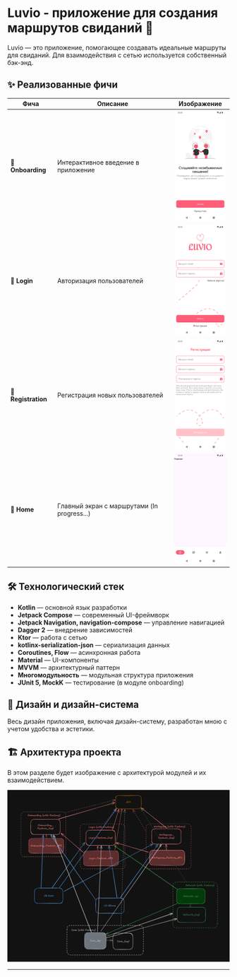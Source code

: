 # Luvio - приложение для создания маршрутов свиданий 💖

Luvio — это приложение, помогающее создавать идеальные маршруты для свиданий. Для взаимодействия с сетью используется собственный бэк-энд.

## ✨ Реализованные фичи

| Фича          | Описание | Изображение |
|--------------|----------|------------|
| 🏁 **Onboarding** | Интерактивное введение в приложение | ![Onboarding](assets/onboarding_screenshot.png) |
| 🔐 **Login** | Авторизация пользователей | ![Login](assets/login_screenshot.png) |
| 📝 **Registration** | Регистрация новых пользователей | ![Registration](assets/registration_screenshot.png) |
| 🏡 **Home** | Главный экран с маршрутами (In progress...)| ![Home](assets/workspace_screenshot.png) |

## 🛠 Технологический стек

- **Kotlin** — основной язык разработки
- **Jetpack Compose** — современный UI-фреймворк
- **Jetpack Navigation, navigation-compose** — управление навигацией
- **Dagger 2** — внедрение зависимостей
- **Ktor** — работа с сетью
- **kotlinx-serialization-json** — сериализация данных
- **Coroutines, Flow** — асинхронная работа
- **Material** — UI-компоненты
- **MVVM** — архитектурный паттерн
- **Многомодульность** — модульная структура приложения
- **JUnit 5, MockK** — тестирование (в модуле onboarding)

## 🎨 Дизайн и дизайн-система
Весь дизайн приложения, включая дизайн-систему, разработан мною с учетом удобства и эстетики.

## 🏗 Архитектура проекта
В этом разделе будет изображение с архитектурой модулей и их взаимодействием.

![Architecture](assets/system_design_luvio.png)

---
